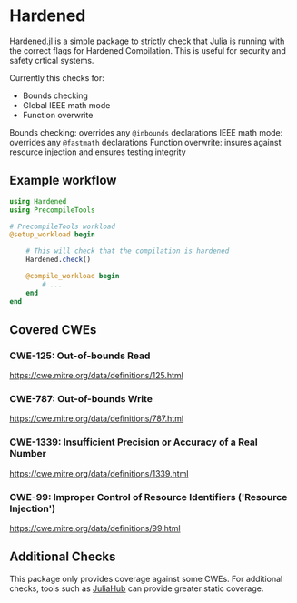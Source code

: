 # Hardened

Hardened.jl is a simple package to strictly check that Julia
is running with the correct flags for Hardened Compilation.
This is useful for security and safety crtical systems.

Currently this checks for:

- Bounds checking
- Global IEEE math mode
- Function overwrite

Bounds checking: overrides any `@inbounds` declarations
IEEE math mode: overrides any `@fastmath` declarations
Function overwrite: insures against resource injection and ensures testing integrity

## Example workflow

```julia
using Hardened
using PrecompileTools

# PrecompileTools workload
@setup_workload begin

    # This will check that the compilation is hardened
    Hardened.check()

    @compile_workload begin
        # ...
    end
end

```

## Covered CWEs

### CWE-125: Out-of-bounds Read

<https://cwe.mitre.org/data/definitions/125.html>

### CWE-787: Out-of-bounds Write

<https://cwe.mitre.org/data/definitions/787.html>

### CWE-1339: Insufficient Precision or Accuracy of a Real Number

<https://cwe.mitre.org/data/definitions/1339.html>

### CWE-99: Improper Control of Resource Identifiers ('Resource Injection')

<https://cwe.mitre.org/data/definitions/99.html>

## Additional Checks

This package only provides coverage against some CWEs. For additional checks, tools such as [JuliaHub](mailto:sales@juliahub.com?subject=Inquiry%20about%20JuliaHub%20for%20additional%20static%20checks&body=Hello%2C%0AI%20am%20interested%20in%20learning%20more%20about%20how%20JuliaHub%20can%20provide%20additional%20static%20checks.%20Please%20provide%20me%20with%20more%20information.%0AThank%20you!%0A) can provide greater static coverage.

